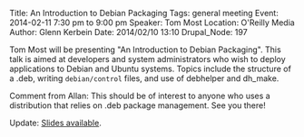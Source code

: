 Title: An Introduction to Debian Packaging
Tags: general meeting
Event: 2014-02-11 7:30 pm to 9:00 pm
Speaker: Tom Most
Location: O'Reilly Media
Author: Glenn Kerbein
Date: 2014/02/10 13:10
Drupal_Node: 197

Tom Most will be presenting "An Introduction to Debian Packaging". This talk is aimed at developers and system administrators who wish to deploy applications to Debian and Ubuntu systems. Topics include the structure of a .deb, writing ``debian/control`` files, and use of debhelper and dh_make.

Comment from Allan: This should be of interest to anyone who uses a distribution that relies on .deb package management. See you there!

Update: [Slides available](https://freecog.net/2014/intro-debian-packaging.pdf).
